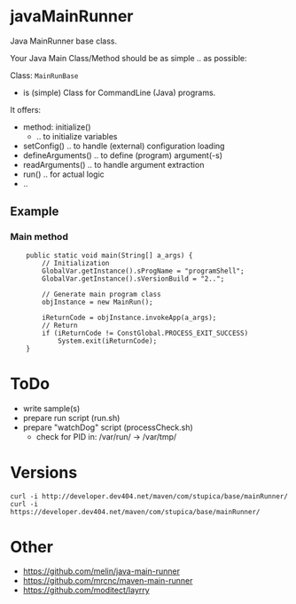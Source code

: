 # javaMainRunner
Java MainRunner base class.

Your Java Main Class/Method should be as simple .. as possible:

Class: `MainRunBase`

* is (simple) Class for CommandLine (Java) programs.

It offers:

* method: initialize()
  * .. to initialize variables
* setConfig() .. to handle (external) configuration loading
* defineArguments() .. to define (program) argument(-s)
* readArguments() .. to handle argument extraction
* run() .. for actual logic
* ..

## Example

### Main method

```
    public static void main(String[] a_args) {
        // Initialization
        GlobalVar.getInstance().sProgName = "programShell";
        GlobalVar.getInstance().sVersionBuild = "2..";

        // Generate main program class
        objInstance = new MainRun();

        iReturnCode = objInstance.invokeApp(a_args);
        // Return
        if (iReturnCode != ConstGlobal.PROCESS_EXIT_SUCCESS)
            System.exit(iReturnCode);
    }
```


# ToDo

* write sample(s)
* prepare run script (run.sh)
* prepare "watchDog" script (processCheck.sh)
  * check for PID in: /var/run/ -> /var/tmp/


# Versions

```
curl -i http://developer.dev404.net/maven/com/stupica/base/mainRunner/
curl -i https://developer.dev404.net/maven/com/stupica/base/mainRunner/
```


# Other

* https://github.com/melin/java-main-runner
* https://github.com/mrcnc/maven-main-runner
* https://github.com/moditect/layrry